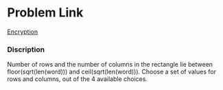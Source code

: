 # Problem Link
[Encryption](https://www.hackerrank.com/challenges/encryption/problem?h_r=internal-search)

### Discription
Number of rows and the number of columns in the rectangle lie between floor(sqrt(len(word))) and ceil(sqrt(len(word))).
Choose a set of values for rows and columns, out of the 4 available choices.
